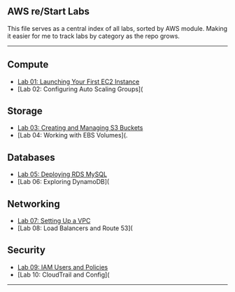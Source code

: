 ## AWS re/Start Labs

This file serves as a central index of all labs, sorted by AWS module. Making it easier for me to track labs by category as the repo grows.  

---

## Compute
- [Lab 01: Launching Your First EC2 Instance](compute/compute-labs/compute-lab-1.md)
- [Lab 02: Configuring Auto Scaling Groups](

## Storage
- [Lab 03: Creating and Managing S3 Buckets](/storage/storage-labs/storage-lab-1.md)
- [Lab 04: Working with EBS Volumes](.

## Databases
- [Lab 05: Deploying RDS MySQL](/databases/database-labs/database-lab-1.md)
- [Lab 06: Exploring DynamoDB](

## Networking
- [Lab 07: Setting Up a VPC](/networking/networking-labs/networking-lab-1.md)
- [Lab 08: Load Balancers and Route 53](

## Security
- [Lab 09: IAM Users and Policies](/security/security-labs/security-lab-1.md)
- [Lab 10: CloudTrail and Config](

---
